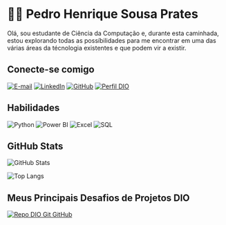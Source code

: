 # 👋🏽 Pedro Henrique Sousa Prates

Olá, sou estudante de Ciência da Computação e, durante esta caminhada, estou explorando todas as possíbilidades para me encontrar em uma das várias áreas da técnologia existentes e que podem vir a existir.

## Conecte-se comigo

[![E-mail](https://img.shields.io/badge/-Email-000?style=for-the-badge&logo=microsoft-outlook&logoColor=E94D5F)](mailto:pedro.prates.dev@gmail.com)
[![LinkedIn](https://img.shields.io/badge/LinkedIn-000?style=for-the-badge&logo=linkedin&logoColor=0E76A8)](https://www.linkedin.com/in/pedro-prates)
[![GitHub](https://img.shields.io/badge/GitHbt-000?style=for-the-badge&logo=github&logoColor=white)](+https://github.com/Pedro-Prates)
[![Perfil DIO](https://img.shields.io/badge/-Meu%20Perfil%20na%20DIO-30A3DC?style=for-the-badge)](https://www.dio.me/users/Prates)

## Habilidades

![Python](https://img.shields.io/badge/Python-000?style=for-the-badge&logo=python)
![Power BI](https://img.shields.io/badge/Power%20BI-000?style=for-the-badge&logo=power-bi&logoColor=F2C811)
![Excel](https://img.shields.io/badge/Excel-000?style=for-the-badge&logo=microsoft-excel&logoColor=217346)
![SQL](https://img.shields.io/badge/SQL-000?style=for-the-badge&logo=mysql&logoColor=FFF)

## GitHub Stats

![GitHub Stats](https://github-readme-stats.vercel.app/api?username=Pedro-Prates&theme=transparent&bg_color=000&border_color=32CD32&show_icons=true&icon_color=32CD32&title_color=B22222&text_color=FFF) 

![Top Langs](https://github-readme-stats-git-masterrstaa-rickstaa.vercel.app/api/top-langs/?username=Pedro-Prates&layout=compact&bg_color=000&border_color=32CD32&title_color=B22222&text_color=FFF)


## Meus Principais Desafios de Projetos DIO

[![Repo DIO Git GitHub](https://github-readme-stats.vercel.app/api/pin/?username=Pedro-Prates&repo=Sistema_Bancario_PythonDeveloper&bg_color=000&border_color=32CD32&show_icons=true&icon_color=30A3DC&title_color=B22222&text_color=FFF)](https://github.com/Pedro-Prates/Sistema_Bancario_PythonDeveloper.git)
